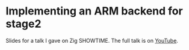 # Implementing an ARM backend for stage2

Slides for a talk I gave on Zig SHOWTIME. The full talk is on [YouTube](https://www.youtube.com/watch?v=qNKGaePky04).
